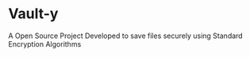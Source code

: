 # Vault-y
A Open Source Project Developed to save files securely using Standard Encryption Algorithms
